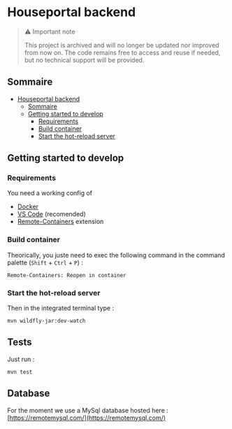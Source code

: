 # Houseportal backend

> ⚠️ Important note
> 
> This project is archived and will no longer be updated nor improved from now on. The code remains free to access and reuse if needed, but no technical support will be provided.

## Sommaire

- [Houseportal backend](#houseportal-backend)
  - [Sommaire](#sommaire)
  - [Getting started to develop](#getting-started-to-develop)
    - [Requirements](#requirements)
    - [Build container](#build-container)
    - [Start the hot-reload server](#start-the-hot-reload-server)

## Getting started to develop

### Requirements

You need a working config of

- [Docker](https://www.docker.com/)
- [VS Code](https://code.visualstudio.com/) (recomended)
- [Remote-Containers](https://marketplace.visualstudio.com/items?itemName=ms-vscode-remote.remote-containers) extension

### Build container

Theorically, you juste need to exec the following command in the command palette (`Shift` + `Ctrl` + `P`) :

```shell
Remote-Containers: Reopen in container
```

### Start the hot-reload server

Then in the integrated terminal type :

```shell
mvn wildfly-jar:dev-watch
```

## Tests

Just run :

```shell
mvn test
```

## Database

For the moment we use a MySql database hosted here : [https://remotemysql.com/](https://remotemysql.com/)
